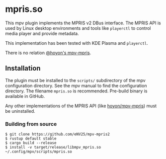 # mpris.so

This mpv plugin implements the MPRIS v2 DBus interface. The MPRIS API is used by
Linux desktop environments and tools like `playerctl` to control media player
and provide metadata.

This implementation has been tested with KDE Plasma and `playerctl`.

There is no relation [@hoyon's mpv-mpris](https://github.com/hoyon/mpv-mpris).

## Installation

The plugin must be installed to the `scripts/` subdirectory of the mpv configuration
directory. See the mpv manual to find the configuration directory. The filename `mpris.so` is recommended.
Pre-build binary is available in GitHub.

Any other implementations of the MPRIS API (like [hoyon/mpv-mpris](https://github.com/hoyon/mpv-mpris)) must be uninstalled.

### Building from source

```
$ git clone https://github.com/eNV25/mpv-mpris2
$ rustup default stable
$ cargo build --release
$ install -v target/release/libmpv_mpris.so ~/.config/mpv/scripts/mpris.so
```
